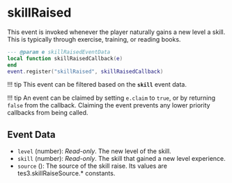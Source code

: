 # skillRaised

This event is invoked whenever the player naturally gains a new level a skill. This is typically through exercise, training, or reading books.

```lua
--- @param e skillRaisedEventData
local function skillRaisedCallback(e)
end
event.register("skillRaised", skillRaisedCallback)
```

!!! tip
	This event can be filtered based on the **`skill`** event data.

!!! tip
	An event can be claimed by setting `e.claim` to `true`, or by returning `false` from the callback. Claiming the event prevents any lower priority callbacks from being called.

## Event Data

* `level` (number): *Read-only*. The new level of the skill.
* `skill` (number): *Read-only*. The skill that gained a new level experience.
* `source` (): The source of the skill raise. Its values are tes3.skillRaiseSource.* constants.

